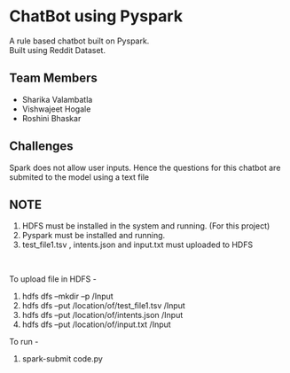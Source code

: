 # ChatBot using Pyspark

A rule based chatbot built on Pyspark. <br>
Built using Reddit Dataset.<br>

## Team Members
- Sharika Valambatla <br>
- Vishwajeet Hogale <br>
- Roshini Bhaskar <br>

## Challenges
Spark does not allow user inputs. Hence the questions for this chatbot are submited to the model using a text file 

## NOTE
1. HDFS must be installed in the system and running. (For this project)
2. Pyspark must be installed and running.
3. test_file1.tsv , intents.json and input.txt must uploaded to HDFS

<br>

To upload file in HDFS - <br>
1. hdfs dfs –mkdir –p /Input
2. hdfs dfs –put /location/of/test_file1.tsv /Input
3. hdfs dfs –put /location/of/intents.json /Input
4. hdfs dfs –put /location/of/input.txt /Input

To run - <br>
1. spark-submit code.py
